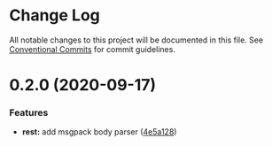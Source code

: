 # Change Log

All notable changes to this project will be documented in this file.
See [Conventional Commits](https://conventionalcommits.org) for commit guidelines.

# 0.2.0 (2020-09-17)


### Features

* **rest:** add msgpack body parser ([4e5a128](https://github.com/strongloop/loopback-next/commit/4e5a128765c0fecc2c66a61da83b7013132b450a))

